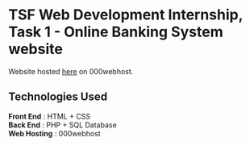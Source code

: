 # TSF Web Development Internship, Task 1 - Online Banking System website  
  
Website hosted [here](https://tsf-grip-website.000webhostapp.com/) on 000webhost.  
  
## Technologies Used  
  
**Front End** : HTML + CSS  
**Back End** : PHP + SQL Database  
**Web Hosting** : 000webhost  
